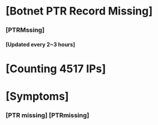 # [Botnet PTR Record Missing]
### [PTRMssing]
#### [Updated every 2~3 hours]

# [Counting 4517 IPs]

# [Symptoms] 
###   [PTR missing] [PTRmissing]
